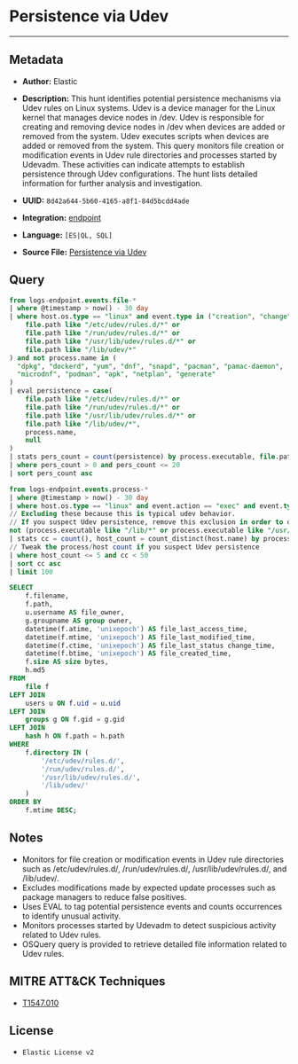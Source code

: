 # Persistence via Udev

---

## Metadata

- **Author:** Elastic
- **Description:** This hunt identifies potential persistence mechanisms via Udev rules on Linux systems. Udev is a device manager for the Linux kernel that manages device nodes in /dev. Udev is responsible for creating and removing device nodes in /dev when devices are added or removed from the system. Udev executes scripts when devices are added or removed from the system. This query monitors file creation or modification events in Udev rule directories and processes started by Udevadm. These activities can indicate attempts to establish persistence through Udev configurations. The hunt lists detailed information for further analysis and investigation.

- **UUID:** `8d42a644-5b60-4165-a8f1-84d5bcdd4ade`
- **Integration:** [endpoint](https://docs.elastic.co/integrations/endpoint)
- **Language:** `[ES|QL, SQL]`
- **Source File:** [Persistence via Udev](../queries/persistence_via_udev.toml)

## Query

```sql
from logs-endpoint.events.file-*
| where @timestamp > now() - 30 day
| where host.os.type == "linux" and event.type in ("creation", "change") and (
    file.path like "/etc/udev/rules.d/*" or
    file.path like "/run/udev/rules.d/*" or
    file.path like "/usr/lib/udev/rules.d/*" or
    file.path like "/lib/udev/*"
) and not process.name in (
  "dpkg", "dockerd", "yum", "dnf", "snapd", "pacman", "pamac-daemon",
  "microdnf", "podman", "apk", "netplan", "generate"
)
| eval persistence = case(
    file.path like "/etc/udev/rules.d/*" or
    file.path like "/run/udev/rules.d/*" or
    file.path like "/usr/lib/udev/rules.d/*" or
    file.path like "/lib/udev/*",
    process.name,
    null
)
| stats pers_count = count(persistence) by process.executable, file.path
| where pers_count > 0 and pers_count <= 20
| sort pers_count asc
```

```sql
from logs-endpoint.events.process-*
| where @timestamp > now() - 30 day
| where host.os.type == "linux" and event.action == "exec" and event.type == "start" and process.parent.name == "udevadm" and
// Excluding these because this is typical udev behavior.
// If you suspect Udev persistence, remove this exclusion in order to do a more elaborate search
not (process.executable like "/lib/*" or process.executable like "/usr/lib/*")
| stats cc = count(), host_count = count_distinct(host.name) by process.executable
// Tweak the process/host count if you suspect Udev persistence
| where host_count <= 5 and cc < 50
| sort cc asc
| limit 100
```

```sql
SELECT
    f.filename,
    f.path,
    u.username AS file_owner,
    g.groupname AS group owner,
    datetime(f.atime, 'unixepoch') AS file_last_access_time,
    datetime(f.mtime, 'unixepoch') AS file_last_modified_time,
    datetime(f.ctime, 'unixepoch') AS file_last_status change_time,
    datetime(f.btime, 'unixepoch') AS file_created_time,
    f.size AS size bytes,
    h.md5
FROM
    file f
LEFT JOIN
    users u ON f.uid = u.uid
LEFT JOIN
    groups g ON f.gid = g.gid
LEFT JOIN
    hash h ON f.path = h.path
WHERE
    f.directory IN (
        '/etc/udev/rules.d/',
        '/run/udev/rules.d/',
        '/usr/lib/udev/rules.d/',
        '/lib/udev/'
    )
ORDER BY
    f.mtime DESC;
```

## Notes

- Monitors for file creation or modification events in Udev rule directories such as /etc/udev/rules.d/, /run/udev/rules.d/, /usr/lib/udev/rules.d/, and /lib/udev/.
- Excludes modifications made by expected update processes such as package managers to reduce false positives.
- Uses EVAL to tag potential persistence events and counts occurrences to identify unusual activity.
- Monitors processes started by Udevadm to detect suspicious activity related to Udev rules.
- OSQuery query is provided to retrieve detailed file information related to Udev rules.

## MITRE ATT&CK Techniques

- [T1547.010](https://attack.mitre.org/techniques/T1547/010)

## License

- `Elastic License v2`
